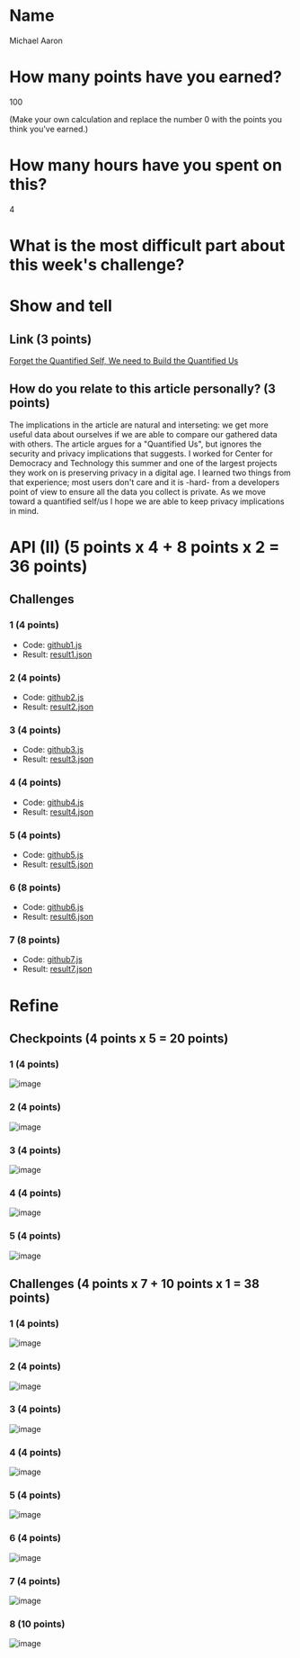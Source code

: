 # Name

Michael Aaron

# How many points have you earned?

100

(Make your own calculation and replace the number 0 with the points you think you've earned.)

# How many hours have you spent on this?

4

# What is the most difficult part about this week's challenge?



# Show and tell

## Link (3 points)

[Forget the Quantified Self, We need to Build the Quantified Us](http://www.wired.com/2014/04/forget-the-quantified-self-we-need-to-build-the-quantified-us/)

## How do you relate to this article personally? (3 points)

The implications in the article are natural and interseting: we get more useful data about ourselves if we are able to compare our gathered data with others. The article argues for a "Quantified Us", but ignores the security and privacy implications that suggests. I worked for Center for Democracy and Technology this summer and one of the largest projects they work on is preserving privacy in a digital age. I learned two things from that experience; most users don't care and it is -hard- from a developers point of view to ensure all the data you collect is private. As we move toward a quantified self/us I hope we are able to keep privacy implications in mind.

# API (II) (5 points x 4 + 8 points x 2 = 36 points)



## Challenges

### 1 (4 points)

* Code: [github1.js](github1.js)
* Result: [result1.json](result1.json)

### 2 (4 points)

* Code: [github2.js](github23.js)
* Result: [result2.json](result2.json)

### 3 (4 points)

* Code: [github3.js](github3.js)
* Result: [result3.json](result.json)

### 4 (4 points)

* Code: [github4.js](github4.js)
* Result: [result4.json](result4.json)

### 5 (4 points)

* Code: [github5.js](github5.js)
* Result: [result5.json](result5.json)

### 6 (8 points)

* Code: [github6.js](github6.js)
* Result: [result6.json](result6.json)

### 7 (8 points)

* Code: [github7.js](github7.js)
* Result: [result7.json](result7.json)


# Refine

## Checkpoints (4 points x 5 = 20 points)

### 1 (4 points)

![image](https://www.dropbox.com/s/mke3o7lgvbf4o4w/Screenshot%202014-09-21%2017.35.38.png?dl=1)

### 2 (4 points)

![image](https://www.dropbox.com/s/cuwgc23sh9d7abz/Screenshot%202014-09-21%2017.45.24.png?dl=1)

### 3 (4 points)

![image](https://www.dropbox.com/s/mbktgtt1ps5yjji/Screenshot%202014-09-21%2018.18.22.png?dl=1)

### 4 (4 points)

![image](https://www.dropbox.com/s/sbbrlky99c8snjx/Screenshot%202014-09-21%2018.22.04.png?dl=1)

### 5 (4 points)

![image](https://www.dropbox.com/s/c11fie33hg0yzw9/Screenshot%202014-09-21%2018.26.20.png?dl=1)

## Challenges (4 points x 7 + 10 points x 1 = 38 points)

### 1 (4 points)

![image](https://www.dropbox.com/s/qepidmlz2ogv78y/Screenshot%202014-09-21%2018.36.08.png?dl=1)

### 2 (4 points)

![image](https://www.dropbox.com/s/my228r1ngwqn7j2/Screenshot%202014-09-21%2018.39.07.png?dl=1)

### 3 (4 points)

![image](https://www.dropbox.com/s/h4wx3jjsdys9oxh/Screenshot%202014-09-21%2018.39.35.png?dl=1)

### 4 (4 points)

![image](https://www.dropbox.com/s/o4hkqvhjvekiy26/Screenshot%202014-09-21%2018.49.17.png?dl=1)

### 5 (4 points)

![image](https://www.dropbox.com/s/an56wxtal3ieikz/Screenshot%202014-09-21%2018.49.58.png?dl=1)

### 6 (4 points)

![image](https://www.dropbox.com/s/z89q9tvjju85sz9/Screenshot%202014-09-21%2019.03.09.png?dl=1)

### 7 (4 points)

![image](https://www.dropbox.com/s/rt6znfvpkro2547/Screenshot%202014-09-21%2019.04.27.png?dl=1)

### 8 (10 points)

![image](https://www.dropbox.com/s/s5nfznw29arrmdo/Screenshot%202014-09-21%2019.11.49.png?dl=1)

